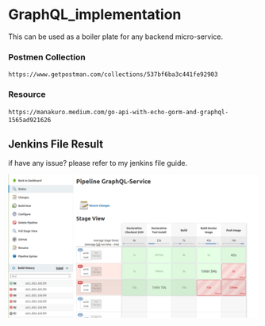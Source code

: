 # GraphQL_implementation

This can be used as a boiler plate for any backend micro-service.

### Postmen Collection

    https://www.getpostman.com/collections/537bf6ba3c441fe92903

### Resource

    https://manakuro.medium.com/go-api-with-echo-gorm-and-graphql-1565ad921626

## Jenkins File Result

if have any issue? please refer to my jenkins file guide.

![image](image/image.JPG)

